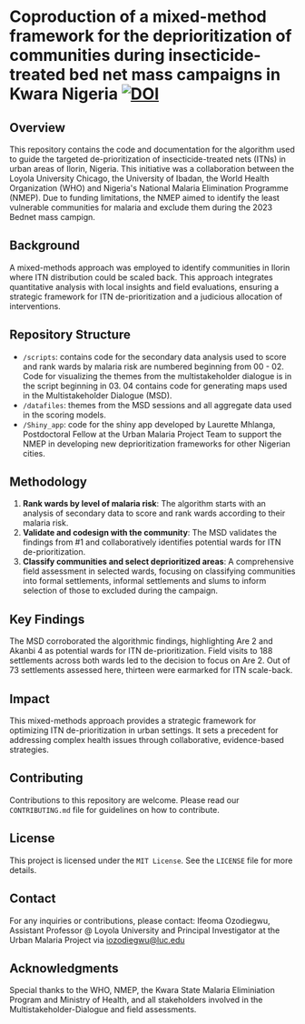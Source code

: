 # Coproduction of a mixed-method framework for the deprioritization of communities during insecticide-treated bed net mass campaigns in Kwara Nigeria  <a href="https://zenodo.org/doi/10.5281/zenodo.10854716"><img src="https://zenodo.org/badge/718266745.svg" alt="DOI"></a>
## Overview
This repository contains the code and documentation for the algorithm used to guide the targeted de-prioritization of insecticide-treated nets (ITNs) in urban areas of Ilorin, Nigeria. This initiative was a collaboration between the Loyola University Chicago, the University of Ibadan, the World Health Organization (WHO) and Nigeria's National Malaria Elimination Programme (NMEP). Due to funding limitations, the NMEP aimed to identify the least vulnerable communities for malaria and exclude them during the 2023 Bednet mass campign.

## Background
A mixed-methods approach was employed to identify communities in Ilorin where ITN distribution could be scaled back. This approach integrates quantitative analysis with local insights and field evaluations, ensuring a strategic framework for ITN de-prioritization and a judicious allocation of interventions.

## Repository Structure
- `/scripts`: contains code for the secondary data analysis used to score and rank wards by malaria risk are numbered beginning from 00 - 02. Code for visualizing the themes from the multistakeholder dialogue is in the script beginning in 03. 04 contains code for generating maps used in the Multistakeholder Dialogue (MSD).
- `/datafiles`: themes from the MSD sessions and all aggregate data used in the scoring models.
- `/Shiny_app`: code for the shiny app developed by Laurette Mhlanga, Postdoctoral Fellow at the Urban Malaria Project Team to support the NMEP in developing new deprioritization frameworks for other Nigerian cities.

## Methodology
1. **Rank wards by level of malaria risk**: The algorithm starts with an analysis of secondary data to score and rank wards according to their malaria risk.
2. **Validate and codesign with the community**: The MSD validates the findings from #1 and collaboratively identifies potential wards for ITN de-prioritization.
3. **Classify communities and select deprioritized areas**: A comprehensive field assessment in selected wards, focusing on classifying communities into formal settlements, informal settlements and slums to inform selection of those to excluded during the campaign.

## Key Findings
The MSD corroborated the algorithmic findings, highlighting Are 2 and Akanbi 4 as potential wards for ITN de-prioritization.
Field visits to 188 settlements across both wards led to the decision to focus on Are 2. Out of 73 settlements assessed here, thirteen were earmarked for ITN scale-back.

## Impact
This mixed-methods approach provides a strategic framework for optimizing ITN de-prioritization in urban settings. It sets a precedent for addressing complex health issues through collaborative, evidence-based strategies.

## Contributing
Contributions to this repository are welcome. Please read our `CONTRIBUTING.md` file for guidelines on how to contribute.

## License
This project is licensed under the `MIT License`. See the `LICENSE` file for more details.

## Contact
For any inquiries or contributions, please contact: Ifeoma Ozodiegwu, Assistant Professor @ Loyola University and Principal Investigator at the Urban Malaria Project via iozodiegwu@luc.edu 

## Acknowledgments
Special thanks to the WHO, NMEP, the Kwara State Malaria Eliminiation Program and Ministry of Health, and all stakeholders involved in the Multistakeholder-Dialogue and field assessments.

